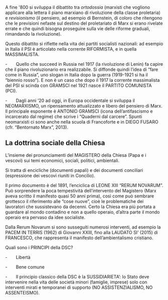 
A fine '800 si sviluppa il dibattito tra *ortodossia* (marxisti che vogliono applicare alla lettera il piano marxiano di rivoluzione della classe proletaria) e *revisionismo* (il pensiero, ad esempio di Bernstein, di coloro che ritengono che le previsioni nefaste sul destino del proletariato di Marx si erano rivelate errate e che quindi bisogna proseguire sulla vie delle riforme graduali, rimandando la rivoluzione).

Questo dibattito si riflette nella vita dei partiti socialisti nazionali: ad esempio in Italia il PSI è articolato nella corrente RIFORMISTA, e in quella MASSIMALISTA.

-       Quello che succeed in Russia nel 1917 (la rivoluzione di Lenin) fa capire che il piano rivoluzionario era realizzabile. Si diffonde quindi l’idea di “fare come in Russia”, uno slogan in Italia dopo la guerra (1919-1921 si ha il “biennio rosso”). E non è un caso che dopo il 1917 la corrente massimalista del PSI si scinda con GRAMSCI nel 1921 nasce il PARTITO COMUNISTA (PCI).

-       Dagli anni ’20 ad oggi, in Europa occidentale si sviluppa il NEOMARXISMO, un ripensamento attualizzato e libero del pensiero di Marx. Il principale esponente è ANTONIO GRAMSCI (icona dell’antifascismo e incarcerato dal regime) che scrive i “Quaderni dal carcere”. Spunti neomarxisti ci sono anche nella scuola di Francoforte e in DIEGO FUSARO (cfr. “Bentornato Marx”, 2013).


## La dottrina sociale della Chiesa

L’insieme dei pronunciamenti del MAGISTERO della Chiesa (Papa e i vescovi) sui temi economici, sociali, politici, ambientali.

Si tratta di encicliche (documenti papali) e dei documenti conciliari (espressione dei vescovi riuniti in Concilio).

Il primo documento è del 1891, l’enciclica di LEONE XIII “RERUM NOVARUM”. Può sorprendere la poca tempestività dell’intervento del Magistero (Marx aveva scritto il manifesto quasi 50 anni prima), così come può sembrare grottesco il riferimento alle “cose nuove”, cioè le problematiche dei lavoratori che sussistevano da decenni. Certo la Chiesa era più portata a guardare al mondo contadino e non a quello operaio, d’altra parte il mondo operaio era pervaso da idee socialiste.

Dalla Rerum Novarum si sono susseguiti numerosi interventi, ad esempio la PACEM IN TERRIS (1962) di Giovanni XXIII, fino alla LAUDATO SI’ (2015) di FRANCESCO, che rappresenta il manifesto dell’ambientalismo cristiano.

Quali sono i PRINCIPI della DSC?

-       Libertà

-       Bene comune

-       Il principio classico della DSC è la SUSSIDIARIETA’: lo Stato deve intervenire nella vita delle società minori (famiglie, imprese) solo con interventi mirati e temporanei di supporto (NO ASSISTENZIALISMO, NO ASSENTEISMO).




